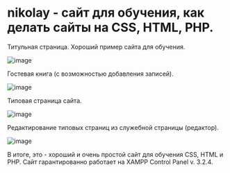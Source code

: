 # nikolay - сайт для обучения, как делать сайты на CSS, HTML, PHP.

Титульная страница. Хороший пример сайта для обучения.

![image](https://user-images.githubusercontent.com/10297748/155683337-dcc43223-641f-414d-9b86-2719606e61cd.png)

Гостевая книга (с возможностью добавления записей).

![image](https://user-images.githubusercontent.com/10297748/155681907-e4419a44-9f7d-4d49-a1ca-a467c0549889.png)

Типовая страница сайта.

![image](https://user-images.githubusercontent.com/10297748/155682669-2f08b29b-105c-42a6-907c-f60a98d0e32b.png)

Редактирование типовых страниц из служебной страницы (редактор).

![image](https://user-images.githubusercontent.com/10297748/155681626-4076a822-2fad-4fae-ac37-b508e4a4859d.png)

В итоге, это - хороший и очень простой сайт для обучения CSS, HTML и PHP. 
Сайт гарантированно работает на XAMPP Control Panel v. 3.2.4.
